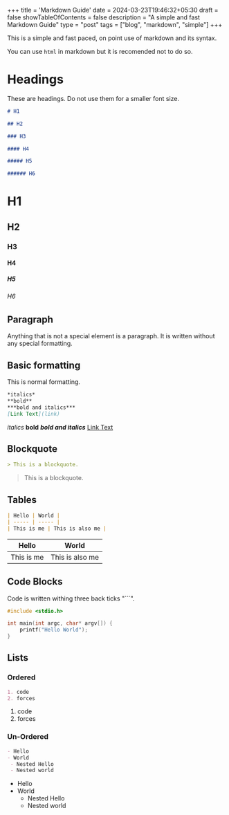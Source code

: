 +++
title = 'Markdown Guide'
date = 2024-03-23T19:46:32+05:30
draft = false
showTableOfContents = false
description = "A simple and fast Markdown Guide"
type = "post"
tags = ["blog", "markdown", "simple"]
+++

This is a simple and fast paced, on point use of markdown and its syntax.

You can use `html` in markdown but it is recomended not to do so.

# Headings

These are headings. Do not use them for a smaller font size.

```md
# H1

## H2

### H3

#### H4

##### H5

###### H6

```

# H1

## H2

### H3

#### H4

##### H5

###### H6

## Paragraph

Anything that is not a special element is a paragraph. It is written without any special formatting.

## Basic formatting

This is normal formatting.

```md
*italics*
**bold**
***bold and italics***
[Link Text](link)
```

*italics*
**bold**
***bold and italics***
[Link Text](https://example.com/)

## Blockquote

```md
> This is a blockquote.
```

> This is a blockquote.

## Tables

```md
| Hello | World |
| ----- | ----- |
| This is me | This is also me |
```

| Hello | World |
| ----- | ----- |
| This is me | This is also me |

## Code Blocks

Code is written withing three back ticks "```".

```c
#include <stdio.h>

int main(int argc, char* argv[]) {
    printf("Hello World");
}
````

## Lists

### Ordered

```md
1. code
2. forces
```

1. code
2. forces

### Un-Ordered

```md
- Hello
- World
 - Nested Hello
 - Nested world
```

- Hello
- World
  - Nested Hello
  - Nested world
